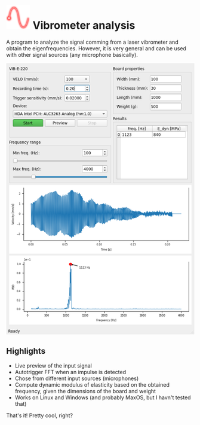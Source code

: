 # ![icon](images/64.png) Vibrometer analysis 

A program to analyze the signal comming from a laser vibrometer and obtain the eigenfrequencies.
However, it is very general and can be used with other signal sources (any microphone basically).

![screenshot](images/screenshot.png)

## Highlights

* Live preview of the input signal
* Autotrigger FFT when an impulse is detected
* Chose from different input sources (microphones)
* Compute dynamic modulus of elasticity based on the obtained frequency, given the dimensions of the board and weight
* Works on Linux and Windows (and probably MaxOS, but I havn't tested that)

That's it! Pretty cool, right?
